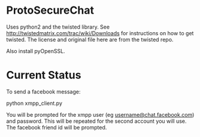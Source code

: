 ProtoSecureChat
===============

Uses python2 and the twisted library. See http://twistedmatrix.com/trac/wiki/Downloads for instructions on how to get twisted.
The license and original file here are from the twisted repo.

Also install pyOpenSSL.

Current Status
===============
To send a facebook message:

python xmpp_client.py

You will be prompted for the xmpp user (eg username@chat.facebook.com) and password.
This will be repeated for the second account you will use.
The facebook friend id will be prompted.
